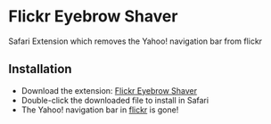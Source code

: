 # Flickr Eyebrow Shaver

Safari Extension which removes the Yahoo! navigation bar from flickr

## Installation

* Download the extension: [Flickr Eyebrow Shaver](https://files.marcusjaschen.de/safari/flickr-eyebrow-shaver/FlickrEyebrowShaver.safariextz)
* Double-click the downloaded file to install in Safari
* The Yahoo! navigation bar in [flickr](http://flickr.com/) is gone!

